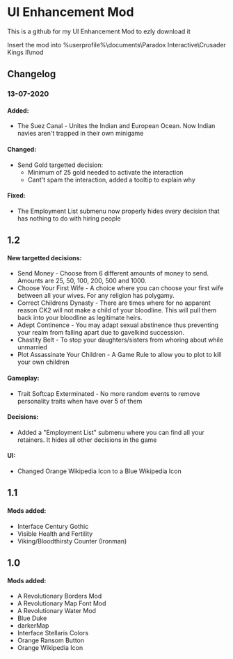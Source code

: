 # UI Enhancement Mod

This is a github for my UI Enhancement Mod to ezly download it

Insert the mod into %userprofile%\documents\Paradox Interactive\Crusader Kings II\mod

## Changelog

### 13-07-2020
#### Added:
- The Suez Canal -  Unites the Indian and European Ocean. Now Indian navies aren't trapped in their own minigame
#### Changed:
- Send Gold targetted decision: 
	- Minimum of 25 gold needed to activate the interaction
	- Cant't spam the interaction, added a tooltip to explain why
#### Fixed:
- The Employment List submenu now properly hides every decision that has nothing to do with hiring people
## 1.2 ###
#### New targetted decisions:
 - Send Money - Choose from 6 different amounts of money to send. Amounts are 25, 50, 100, 200, 500 and 1000.
 - Choose Your First Wife - A choice where you can choose your first wife between all your wives. For any religion has polygamy.
 - Correct Childrens Dynasty - There are times where for no apparent reason CK2 will not make a child of your bloodline. This will pull them back into your bloodline as legitimate heirs.
 - Adept Continence - You may adapt sexual abstinence thus preventing your realm from falling apart due to gavelkind succession.
 - Chastity Belt - To stop your daughters/sisters from whoring about while unmarried
 - Plot Assassinate Your Children - A Game Rule to allow you to plot to kill your own children

#### Gameplay:
- Trait Softcap Exterminated - No more random events to remove personality traits when have over 5 of them	
#### Decisions:
- Added a "Employment List" submenu where you can find all your retainers. It hides all other decisions in the game
#### UI:
- Changed Orange Wikipedia Icon to a Blue Wikipedia Icon

## 1.1 ###
#### Mods added:
- Interface Century Gothic
- Visible Health and Fertility
- Viking/Bloodthirsty Counter (Ironman)

## 1.0 ###
#### Mods added:
- A Revolutionary Borders Mod
- A Revolutionary Map Font Mod
- A Revolutionary Water Mod
- Blue Duke
- darkerMap
- Interface Stellaris Colors
- Orange Ransom Button
- Orange Wikipedia Icon
